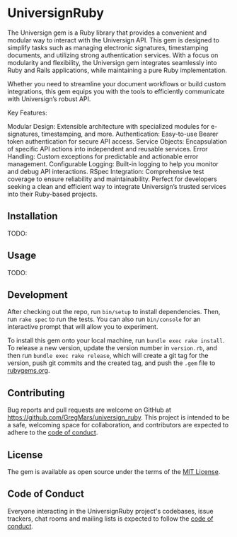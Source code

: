 # UniversignRuby

The Universign gem is a Ruby library that provides a convenient and modular way to interact with the Universign API. This gem is designed to simplify tasks such as managing electronic signatures, timestamping documents, and utilizing strong authentication services. With a focus on modularity and flexibility, the Universign gem integrates seamlessly into Ruby and Rails applications, while maintaining a pure Ruby implementation.

Whether you need to streamline your document workflows or build custom integrations, this gem equips you with the tools to efficiently communicate with Universign’s robust API.

Key Features:

Modular Design: Extensible architecture with specialized modules for e-signatures, timestamping, and more.
Authentication: Easy-to-use Bearer token authentication for secure API access.
Service Objects: Encapsulation of specific API actions into independent and reusable services.
Error Handling: Custom exceptions for predictable and actionable error management.
Configurable Logging: Built-in logging to help you monitor and debug API interactions.
RSpec Integration: Comprehensive test coverage to ensure reliability and maintainability.
Perfect for developers seeking a clean and efficient way to integrate Universign’s trusted services into their Ruby-based projects.

## Installation

TODO: 

## Usage

TODO: 

## Development

After checking out the repo, run `bin/setup` to install dependencies. Then, run `rake spec` to run the tests. You can also run `bin/console` for an interactive prompt that will allow you to experiment.

To install this gem onto your local machine, run `bundle exec rake install`. To release a new version, update the version number in `version.rb`, and then run `bundle exec rake release`, which will create a git tag for the version, push git commits and the created tag, and push the `.gem` file to [rubygems.org](https://rubygems.org).

## Contributing

Bug reports and pull requests are welcome on GitHub at https://github.com/GregMars/universign_ruby. This project is intended to be a safe, welcoming space for collaboration, and contributors are expected to adhere to the [code of conduct](https://github.com/GregMars/universign_ruby/blob/main/CODE_OF_CONDUCT.md).

## License

The gem is available as open source under the terms of the [MIT License](https://opensource.org/licenses/MIT).

## Code of Conduct

Everyone interacting in the UniversignRuby project's codebases, issue trackers, chat rooms and mailing lists is expected to follow the [code of conduct](https://github.com/GregMars/universign_ruby/blob/main/CODE_OF_CONDUCT.md).
